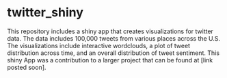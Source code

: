 # twitter_shiny
This repository includes a shiny app that creates visualizations for twitter data. 
The data includes 100,000 tweets from various places across the U.S.
The visualizations include interactive wordclouds, a plot of tweet distribution across time, and an overall distribution of tweet sentiment. 
This shiny App was a contribution to a larger project that can be found at [link posted soon]. 
